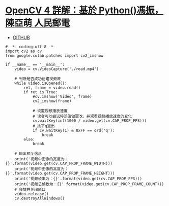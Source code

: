 # [OpenCV 4 詳解：基於 Python()馮振，陳亞萌 人民郵電](https://www.tenlong.com.tw/products/9787115566034?list_name=srh)
- [GITHUB](https://github.com/fengzhenHIT/learnOpenCV4_Python)


```
# -*- coding:utf-8 -*-
import cv2 as cv
from google.colab.patches import cv2_imshow

if __name__ == '__main__':
    video = cv.VideoCapture('./road.mp4')

    # 判断是否成功创建视频流
    while video.isOpened():
        ret, frame = video.read()
        if ret is True:
            #cv.imshow('Video', frame)
            cv2_imshow(frame)

            # 设置视频播放速度
            # 读者可以尝试将该值做更改，并观看视频播放速度的变化
            cv.waitKey(int(1000 / video.get(cv.CAP_PROP_FPS)))
            # 按下q退出
            if cv.waitKey(1) & 0xFF == ord('q'):
                break
        else:
            break

    # 输出相关信息
    print('视频中图像的宽度为：{}'.format(video.get(cv.CAP_PROP_FRAME_WIDTH)))
    print('视频中图像的高度为：{}'.format(video.get(cv.CAP_PROP_FRAME_HEIGHT)))
    print('视频帧率为：{}'.format(video.get(cv.CAP_PROP_FPS)))
    print('视频总帧数为：{}'.format(video.get(cv.CAP_PROP_FRAME_COUNT)))
    # 释放并关闭窗口
    video.release()
    cv.destroyAllWindows()
```
